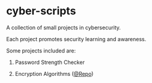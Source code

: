 # cyber-scripts

A collection of small projects in cybersecurity.

Each project promotes security learning and awareness.

Some projects included are:

1) Password Strength Checker

2) Encryption Algorithms ([@Repo](https://github.com/RamDanny/cryptalgos))

